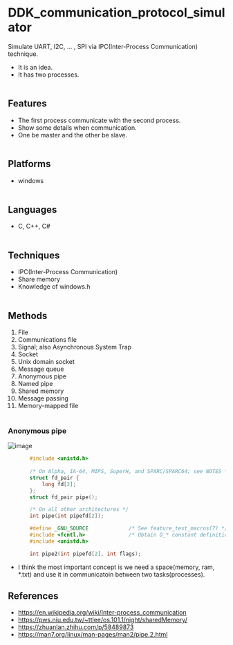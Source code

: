 # DDK_communication_protocol_simulator
Simulate UART, I2C, ... , SPI via IPC(Inter-Process Communication) technique.
* It is an idea.
* It has two processes.
<br><br/>

## Features
* The first process communicate with the second process.
* Show some details when communication.
* One be master and the other be slave.
<br><br/>

## Platforms
* windows
<br><br/>

## Languages
* C, C++, C#
<br><br/>

## Techniques
* IPC(Inter-Process Communication)
* Share memory
* Knowledge of windows.h
<br><br/>

## Methods
1. File
2. Communications file
3. Signal; also Asynchronous System Trap
4. Socket
5. Unix domain socket
6. Message queue
7. Anonymous pipe
8. Named pipe
9. Shared memory
10. Message passing
11. Memory-mapped file
<br><br/>

### Anonymous pipe
![image](https://user-images.githubusercontent.com/67073582/122335449-e0830580-cf6d-11eb-82d1-d24c84095f44.png)

```c
       #include <unistd.h>
       
       /* On Alpha, IA-64, MIPS, SuperH, and SPARC/SPARC64; see NOTES */
       struct fd_pair {
           long fd[2];
       };
       struct fd_pair pipe();

       /* On all other architectures */
       int pipe(int pipefd[2]);

       #define _GNU_SOURCE             /* See feature_test_macros(7) */
       #include <fcntl.h>              /* Obtain O_* constant definitions */
       #include <unistd.h>

       int pipe2(int pipefd[2], int flags);
```

* I think the most important concept is we need a space(memory, ram, \*.txt) and use it in communicatoin between two tasks(processes).


## References
* <https://en.wikipedia.org/wiki/Inter-process_communication>
* <https://pws.niu.edu.tw/~ttlee/os.101.1/night/sharedMemory/>
* https://zhuanlan.zhihu.com/p/58489873
* https://man7.org/linux/man-pages/man2/pipe.2.html
